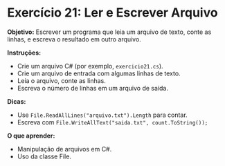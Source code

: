 # Exercício 21: Ler e Escrever Arquivo

**Objetivo:** Escrever um programa que leia um arquivo de texto, conte as linhas, e escreva o resultado em outro arquivo.

**Instruções:**
- Crie um arquivo C# (por exemplo, `exercicio21.cs`).
- Crie um arquivo de entrada com algumas linhas de texto.
- Leia o arquivo, conte as linhas.
- Escreva o número de linhas em um arquivo de saída.

**Dicas:**
- Use `File.ReadAllLines("arquivo.txt").Length` para contar.
- Escreva com `File.WriteAllText("saida.txt", count.ToString());`

**O que aprender:**
- Manipulação de arquivos em C#.
- Uso da classe File.